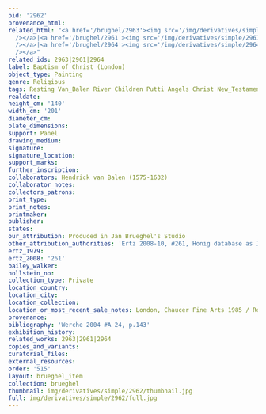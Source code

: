 ```yaml
---
pid: '2962'
provenance_html: 
related_html: "<a href='/brughel/2963'><img src='/img/derivatives/simple/2963/thumbnail.jpg'
  /></a>|<a href='/brughel/2961'><img src='/img/derivatives/simple/2961/thumbnail.jpg'
  /></a>|<a href='/brughel/2964'><img src='/img/derivatives/simple/2964/thumbnail.jpg'
  /></a>"
related_ids: 2963|2961|2964
label: Baptism of Christ (London)
object_type: Painting
genre: Religious
tags: Resting Van_Balen River Children Putti Angels Christ New_Testament
realdate: 
height_cm: '140'
width_cm: '201'
diameter_cm: 
plate_dimensions: 
support: Panel
drawing_medium: 
signature: 
signature_location: 
support_marks: 
further_inscription: 
collaborators: Hendrick van Balen (1575-1632)
collaborator_notes: 
collectors_patrons: 
print_type: 
print_notes: 
printmaker: 
publisher: 
states: 
our_attribution: Produced in Jan Brueghel's Studio
other_attribution_authorities: 'Ertz 2008-10, #261, Honig database as Jan and Studio'
ertz_1979: 
ertz_2008: '261'
bailey_walker: 
hollstein_no: 
collection_type: Private
location_country: 
location_city: 
location_collection: 
location_or_most_recent_sale_notes: London, Chaucer Fine Arts 1985 / Rome, Gasparrini
provenance: 
bibliography: 'Werche 2004 #A 24, p.143'
exhibition_history: 
related_works: 2963|2961|2964
copies_and_variants: 
curatorial_files: 
external_resources: 
order: '515'
layout: brueghel_item
collection: brueghel
thumbnail: img/derivatives/simple/2962/thumbnail.jpg
full: img/derivatives/simple/2962/full.jpg
---
```

